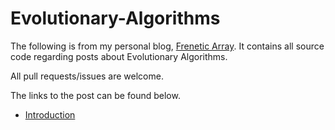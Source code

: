 # Evolutionary-Algorithms
The following is from my personal blog, [Frenetic Array](https://freneticarray.com). It contains all source code regarding posts about Evolutionary Algorithms.

All pull requests/issues are welcome.

The links to the post can be found below.

- [Introduction](https://freneticarray.com/an-evolutionary-approach-to-problem-solving/)

